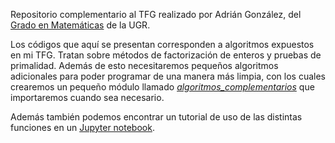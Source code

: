 Repositorio complementario al TFG realizado por Adrián González, del [Grado en Matemáticas](https://grados.ugr.es/matematicas/) de la UGR. 

Los códigos que aquí se presentan corresponden a algoritmos expuestos en mi TFG. Tratan sobre métodos de factorización de enteros y pruebas de primalidad. Además de esto necesitaremos pequeños algoritmos adicionales para poder programar de una manera más limpia, con los cuales crearemos un pequeño módulo llamado [*algoritmos_complementarios*](https://github.com/adrii7890/codigos-Python-TFG/blob/main/algoritmos_complementarios.py) que importaremos cuando sea necesario. 

Además también podemos encontrar un tutorial de uso de las distintas funciones en un [Jupyter notebook](https://github.com/adrii7890/codigos-Python-TFG/blob/main/Tutorial%20de%20uso%20de%20las%20funciones%20implementadas.ipynb).
